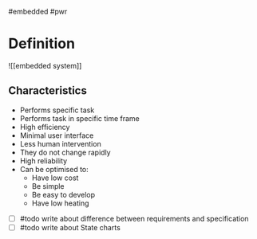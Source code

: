 #embedded #pwr 

# Definition
![[embedded system]]

## Characteristics
- Performs specific task
- Performs task in specific time frame
- High efficiency
- Minimal user interface
- Less human intervention
- They do not change rapidly
- High reliability
- Can be optimised to:
  - Have low cost
  - Be simple
  - Be easy to develop
  - Have low heating

- [ ] #todo write about difference between requirements and specification
- [ ] #todo write about State charts